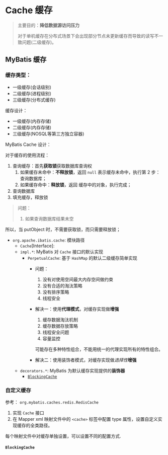 # Cache 缓存

> 主要目的：**降低数据源访问压力**
> 
> 对于单机缓存在分布式场景下会出现部分节点未更新缓存而导致的读写不一致问题(二级缓存)。

## MyBatis 缓存

### 缓存类型：

* 一级缓存(会话级别)
* 二级缓存(进程级别)
* 三级缓存(分布式缓存)

缓存设计：

* 一级缓存(内存存储)
* 二级缓存(内存存储)
* 三级缓存(NOSQL等第三方独立容器)

MyBatis Cache 设计：

对于缓存的使用流程：
1. 查询缓存：首先**获取锁**获取数据库查询权
   1. 如果缓存未命中：**不释放锁**，返回 `null` 表示缓存未命中，执行第 2 步：查询数据库；
   2. 如果缓存命中：**释放锁**，返回 缓存中的对象，执行完成；
2. 查询数据库
3. 填充缓存，释放锁

> 问题： 
> 1. 如果查询数据库结果未空

所以，当 putObject 时，不需要获取锁，而只需要释放锁；


* `org.apache.ibatis.cache`: 模块路径
  * `Cache`[Interface]:
  * `impl.*`: MyBatis 对 `Cache` 接口的默认实现
    * `PerpetualCache`: 基于 `HashMap` 的默认二级缓存简单实现
      * 问题：
        1. 没有对使用空间最大内存空间做约束
        2. 没有合适的淘汰策略
        3. 没有排序策略
        4. 线程安全
      * 解决一：使用**代理模式**，对缓存实现做**增强**
        1. 缓存数据淘汰机制
        2. 缓存数据存放策略
        3. 线程安全问题
        4. 容量监控
        
        可能存在多种特性组合，不能用统一的代理实现所有的特性组合。
      
      * 解决二：使用装饰者模式，对缓存实现做*选择性***增强**
  * `decorators.*`: MyBatis 为默认缓存实现提供的**装饰器**
    * [`BlockingCache`]()

### 自定义缓存

参考： `org.mybatis.caches.redis.RedisCache`

1. 实现 `Cache` 接口
2. 在 Mapper xml 映射文件中的 `<cache>` 标签中配置 type 属性，设置自定义实现缓存的全类路径。

每个映射文件中对缓存单独设置，可以设置不同的配置方式.

#### `BlockingCache`
